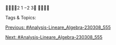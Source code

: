 2
1
−2
3


   Tags & Topics:
   

[Previous: #Analysis-Lineare_Algebra-230308_555](Analysis-Lineare_Algebra-230308_555.md)

[Next: #Analysis-Lineare_Algebra-230308_555](Analysis-Lineare_Algebra-230308_555.md)